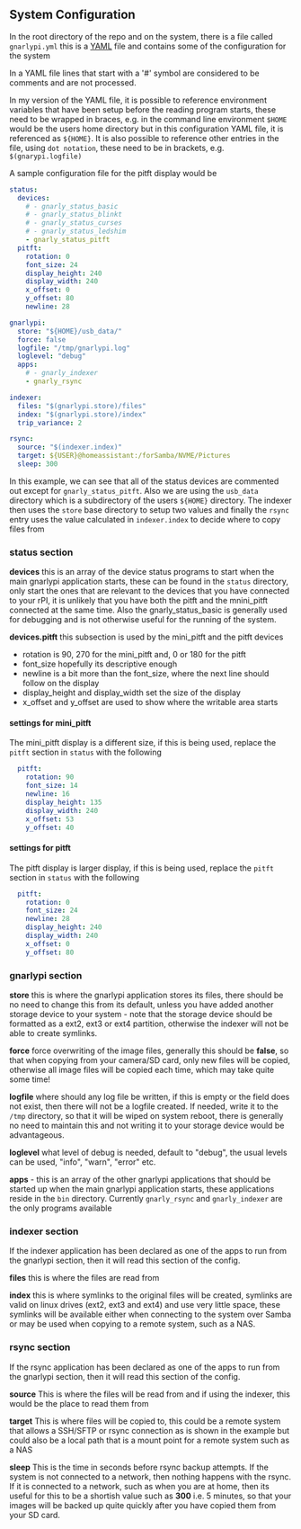 ## System Configuration

In the root directory of the repo and on the system, there is a file called `gnarlypi.yml` this is a [YAML](https://en.wikipedia.org/wiki/YAML) file and contains some of the configuration for the system

In a YAML file lines that start with a '#' symbol are considered to be comments and are not processed.

In my version of the YAML file, it is possible to reference environment variables that have been setup before the reading program starts, these need to be wrapped in braces, e.g. in the command line environment `$HOME` would be the users home directory but in this configuration YAML file, it is referenced as `${HOME}`.
It is also possible to reference other entries in the file, using `dot notation`, these need to be in brackets, e.g. `$(gnarypi.logfile)`

A sample configuration file for the pitft display would be
```yaml
status:
  devices:
    # - gnarly_status_basic
    # - gnarly_status_blinkt
    # - gnarly_status_curses
    # - gnarly_status_ledshim
    - gnarly_status_pitft
  pitft:
    rotation: 0
    font_size: 24
    display_height: 240
    display_width: 240
    x_offset: 0
    y_offset: 80
    newline: 28

gnarlypi:
  store: "${HOME}/usb_data/"
  force: false
  logfile: "/tmp/gnarlypi.log"
  loglevel: "debug"
  apps:
    # - gnarly_indexer
    - gnarly_rsync

indexer:
  files: "$(gnarlypi.store)/files"
  index: "$(gnarlypi.store)/index"
  trip_variance: 2

rsync:
  source: "$(indexer.index)"
  target: ${USER}@homeassistant:/forSamba/NVME/Pictures
  sleep: 300
```

In this example, we can see that all of the status devices are commented out except for `gnarly_status_pitft`. Also we are using the `usb_data` directory which is a subdirectory of the users `${HOME}` directory. The indexer then uses the `store` base directory to setup two values and finally the `rsync` entry uses the value calculated in `indexer.index` to decide where to copy files from

### status section

**devices** this is an array of the device status programs to start when the main gnarlypi application starts, these can be found in the `status` directory, only start the ones that are relevant to the devices that you have connected to your rPI, it is unlikely that you have both the pitft and the mnini_pitft connected at the same time. Also the gnarly_status_basic is generally used for debugging and is not otherwise useful for the running of the system.


**devices.pitft** this subsection is used by the mini_pitft and the pitft devices

- rotation is 90, 270 for the mini_pitft and, 0 or 180 for the pitft 
- font_size hopefully its descriptive enough
- newline is a bit more than the font_size, where the next line should follow on the display
- display_height and display_width set the size of the display
- x_offset and y_offset are used to show where the writable area starts

#### settings for mini_pitft

The mini_pitft display is a different size, if this is being used, replace the `pitft` section in `status` with the following

```yaml
  pitft:
    rotation: 90
    font_size: 14
    newline: 16
    display_height: 135
    display_width: 240
    x_offset: 53
    y_offset: 40
```


#### settings for pitft

The pitft display is larger display, if this is being used, replace the `pitft` section in `status` with the following

```yaml
  pitft:
    rotation: 0
    font_size: 24
    newline: 28
    display_height: 240
    display_width: 240
    x_offset: 0
    y_offset: 80
```

### gnarlypi section

**store** this is where the gnarlypi application stores its files, there should be no need to change this from its default, unless you have added another storage device to your system - note that the storage device should be formatted as a ext2, ext3 or ext4 partition, otherwise the indexer will not be able to create symlinks.

**force** force overwriting of the image files, generally this should be **false**, so that when copying from your camera/SD card, only new files will be copied, otherwise all image files will be copied each time, which may take quite some time!

**logfile** where should any log file be written, if this is empty or the field does not exist, then there will not be a logfile created. If needed, write it to the `/tmp` directory, so that it will be wiped on system reboot, there is generally no need to maintain this and not writing it to your storage device would be advantageous.

**loglevel** what level of debug is needed, default to "debug", the usual levels can be used, "info", "warn", "error" etc.

**apps** - this is an array of the other gnarlypi applications that should be started up when the main gnarlypi application starts, these applications reside in the `bin` directory. Currently `gnarly_rsync` and `gnarly_indexer` are the only programs available

### indexer section

If the indexer application has been declared as one of the apps to run from the gnarlypi section, then it will read this section of the config.

**files** this is where the files are read from

**index** this is where symlinks to the original files will be created, symlinks are valid on linux drives (ext2, ext3 and ext4) and use very little space, these symlinks will be available either when connecting to the system over Samba or may be used when copying to a remote system, such as a NAS.

### rsync section

If the rsync application has been declared as one of the apps to run from the gnarlypi section, then it will read this section of the config.

**source** This is where the files will be read from and if using the indexer, this would be the place to read them from

**target** This is where files will be copied to, this could be a remote system that allows a SSH/SFTP or rsync connection as is shown in the example but could also be a local path that is a mount point for a remote system such as a NAS

**sleep** This is the time in seconds before rsync backup attempts. If the system is not connected to a network, then nothing happens with the rsync. If it is connected to a network, such as when you are at home, then its useful for this to be a shortish value such as **300** i.e. 5 minutes, so that your images will be backed up quite quickly after you have copied them from your SD card.


